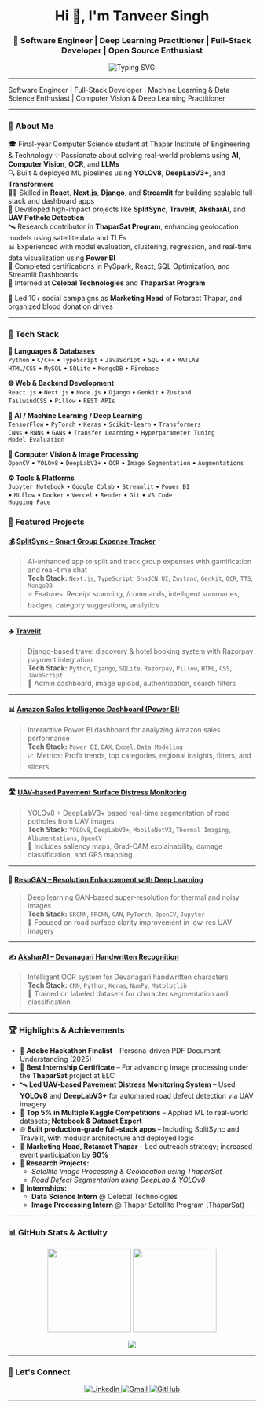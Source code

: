<!-- Hero Banner -->
<h1 align="center">Hi 👋, I'm Tanveer Singh</h1>
<h3 align="center">🚀 Software Engineer | Deep Learning Practitioner | Full-Stack Developer | Open Source Enthusiast</h3>

<p align="center">
  <img src="https://readme-typing-svg.demolab.com?font=Fira+Code&weight=600&size=22&duration=3500&pause=1200&color=00F7FF&center=true&vCenter=true&width=800&height=50&lines=%F0%9F%9A%80+Engineer+Transforming+Ideas+into+AI-powered+Solutions;%F0%9F%8C%90+Full-Stack+Developer+-+React.js%2C+Next.js%2C+Django;%F0%9F%A7%A0+Deep+Learning+%26+Computer+Vision+for+Real-world+Impact;%F0%9F%92%A1+Build+ML+Intelligent+Systems+with+OCR%2C+LLMs%2C+Segmentation;%F0%9F%9B%B0%EF%B8%8F+Satellite+Image+Processing+-+ThaparSat+Program" alt="Typing SVG" />
</p>

---

Software Engineer | Full-Stack Developer | Machine Learning & Data Science Enthusiast | Computer Vision & Deep Learning Practitioner

---

### 🌟 About Me

🎓 Final-year Computer Science student at Thapar Institute of Engineering & Technology
💡 Passionate about solving real-world problems using **AI**, **Computer Vision**, **OCR**, and **LLMs**  
🔍 Built & deployed ML pipelines using **YOLOv8**, **DeepLabV3+**, and **Transformers**  
🧑‍💻 Skilled in **React**, **Next.js**, **Django**, and **Streamlit** for building scalable full-stack and dashboard apps  
🚀 Developed high-impact projects like **SplitSync**, **Travelit**, **AksharAI**, and **UAV Pothole Detection**  
🛰️ Research contributor in **ThaparSat Program**, enhancing geolocation models using satellite data and TLEs  
📊 Experienced with model evaluation, clustering, regression, and real-time data visualization using **Power BI**  
🎯 Completed certifications in PySpark, React, SQL Optimization, and Streamlit Dashboards  
💼 Interned at **Celebal Technologies** and **ThaparSat Program**

📢 Led 10+ social campaigns as **Marketing Head** of Rotaract Thapar, and organized blood donation drives

---

### 🔧 Tech Stack

**📝 Languages & Databases**  
`Python` • `C/C++` • `TypeScript` • `JavaScript` • `SQL` • `R` • `MATLAB`  
`HTML/CSS` • `MySQL` • `SQLite` • `MongoDB` • `Firebase`

**🌐 Web & Backend Development**  
`React.js` • `Next.js` • `Node.js` • `Django` • `Genkit` • `Zustand`  
`TailwindCSS` • `Pillow` • `REST APIs`

**🤖 AI / Machine Learning / Deep Learning**  
`TensorFlow` • `PyTorch` • `Keras` • `Scikit-learn` • `Transformers`  
`CNNs` • `RNNs` • `GANs` • `Transfer Learning` • `Hyperparameter Tuning`  
`Model Evaluation`

**🧠 Computer Vision & Image Processing**  
`OpenCV` • `YOLOv8` • `DeepLabV3+` • `OCR` • `Image Segmentation` • `Augmentations`

**⚙️ Tools & Platforms**  
`Jupyter Notebook` • `Google Colab` • `Streamlit` • `Power BI`  
• `MLflow` • `Docker` • `Vercel` • `Render` • `Git` • `VS Code`  
`Hugging Face`

### 📌 Featured Projects

#### 💰 [SplitSync – Smart Group Expense Tracker](https://github.com/tanveerbedi/SplitSync-Smart-Group-Expense-Tracker)
> AI-enhanced app to split and track group expenses with gamification and real-time chat  
**Tech Stack:** `Next.js`, `TypeScript`, `ShadCN UI`, `Zustand`, `Genkit`, `OCR`, `TTS`, `MongoDB`  
⭐ Features: Receipt scanning, /commands, intelligent summaries, badges, category suggestions, analytics

---

#### ✈️ [Travelit](https://github.com/tanveerbedi/Travelit-website)
> Django-based travel discovery & hotel booking system with Razorpay payment integration  
**Tech Stack:** `Python`, `Django`, `SQLite`, `Razorpay`, `Pillow`, `HTML`, `CSS`, `JavaScript`  
🧳 Admin dashboard, image upload, authentication, search filters

---

#### 📊 [Amazon Sales Intelligence Dashboard (Power BI)](https://github.com/tanveerbedi/Amazon-Sales-Intelligence-Dashboard-using-Power-BI)
> Interactive Power BI dashboard for analyzing Amazon sales performance  
**Tech Stack:** `Power BI`, `DAX`, `Excel`, `Data Modeling`  
📈 Metrics: Profit trends, top categories, regional insights, filters, and slicers

---

#### 🛣️ [UAV-based Pavement Surface Distress Monitoring](https://github.com/tanveerbedi/UAV-Based-Pavement-surface-distress-monitoring-system)
> YOLOv8 + DeepLabV3+ based real-time segmentation of road potholes from UAV images  
**Tech Stack:** `YOLOv8`, `DeepLabV3+`, `MobileNetV2`, `Thermal Imaging`, `Albumentations`, `OpenCV`  
📍 Includes saliency maps, Grad-CAM explainability, damage classification, and GPS mapping

---

#### 🧠 [ResoGAN – Resolution Enhancement with Deep Learning](https://github.com/tanveerbedi/ResoGAN-Resolution-Enhancement-with-Deep-Learning)
> Deep learning GAN-based super-resolution for thermal and noisy images  
**Tech Stack:** `SRCNN`, `FRCNN`, `GAN`, `PyTorch`, `OpenCV`, `Jupyter`  
🎯 Focused on road surface clarity improvement in low-res UAV imagery

---

#### ✍️ [AksharAI – Devanagari Handwritten Recognition](https://github.com/tanveerbedi/AksharAI-Devanagari-Handwritten-Recognition)
> Intelligent OCR system for Devanagari handwritten characters  
**Tech Stack:** `CNN`, `Python`, `Keras`, `NumPy`, `Matplotlib`  
📝 Trained on labeled datasets for character segmentation and classification

---

### 🏆 Highlights & Achievements

- 🥇 **Adobe Hackathon Finalist** – Persona-driven PDF Document Understanding (2025)
- 🏅 **Best Internship Certificate** – For advancing image processing under the **ThaparSat** project at ELC
- 🛰️ **Led UAV-based Pavement Distress Monitoring System** – Used **YOLOv8** and **DeepLabV3+** for automated road defect detection via UAV imagery
- 🥈 **Top 5% in Multiple Kaggle Competitions** – Applied ML to real-world datasets; **Notebook & Dataset Expert**
- 🌐 **Built production-grade full-stack apps** – Including SplitSync and Travelit, with modular architecture and deployed logic
- 📢 **Marketing Head, Rotaract Thapar** – Led outreach strategy; increased event participation by **60%**
- **📘 Research Projects:**  
  - *Satellite Image Processing & Geolocation using ThaparSat*   
  - *Road Defect Segmentation using DeepLab & YOLOv8*
- 💼 **Internships:**  
  - **Data Science Intern** @ Celebal Technologies
  - **Image Processing Intern** @ Thapar Satellite Program (ThaparSat)

---

### 📊 GitHub Stats & Activity

<p align="center">
  <img src="https://github-readme-stats.vercel.app/api?username=tanveerbedi&show_icons=true&theme=tokyonight&hide_border=true&count_private=true" height="170"/>
  <img src="https://github-readme-stats.vercel.app/api/top-langs/?username=tanveerbedi&layout=compact&theme=tokyonight&hide_border=true" height="170"/>
</p>

<p align="center">
  <img src="https://github-readme-activity-graph.vercel.app/graph?username=tanveerbedi&theme=tokyo-night&area=true" />
</p>

---

### 🤝 Let's Connect

<p align="center">
  <a href="https://www.linkedin.com/in/tanveer-singh-bedi-a8b811177/">
    <img src="https://img.shields.io/badge/LinkedIn-%230077B5.svg?style=for-the-badge&logo=linkedin&logoColor=white" alt="LinkedIn"/>
  </a>
  <a href="mailto:tsbedi2604@gmail.com">
    <img src="https://img.shields.io/badge/Gmail-D14836?style=for-the-badge&logo=gmail&logoColor=white" alt="Gmail"/>
  </a>
  <a href="https://github.com/tanveerbedi">
    <img src="https://img.shields.io/badge/GitHub-000?style=for-the-badge&logo=github&logoColor=white" alt="GitHub"/>
  </a>
</p>

---
